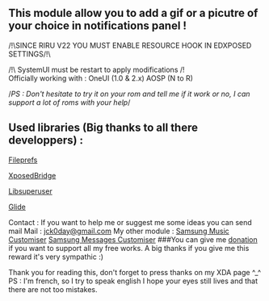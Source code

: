 ## **This module allow you to add a gif or a picutre of your choice in notifications panel !**
/!\SINCE RIRU V22 YOU MUST ENABLE RESOURCE HOOK IN EDXPOSED SETTINGS/!\

/!\ SystemUI must be restart to apply modifications /!\
Officially working with :
OneUI (1.0 & 2.x)
AOSP (N to R)

/*PS : Don't hesitate to try it on your rom and tell me if it work or no, I can support a lot of roms with your help*/

## Used libraries (Big thanks to all there developpers) :
[Fileprefs](https://github.com/chengxuncc/fileprefs)

[XposedBridge](https://github.com/rovo89/XposedBridge)

[Libsuperuser](https://github.com/Chainfire/libsuperuser)

[Glide](https://github.com/bumptech/glide)

Contact :
If you want to help me or suggest me some ideas you can send mail
Mail : jck0day@gmail.com
My other module :
[Samsung Music Customiser](https://forum.xda-developers.com/t/xposed-lsposed-samsung-music-customiser-change-app-colors.4076893/)
[Samsung Messages Customiser](https://forum.xda-developers.com/t/xposed-lsposed-samsung-messages-customiser-change-app-colors.4104635/)
###You can give me [donation](https://www.paypal.com/cgi-bin/webscr?cmd=_s-xclick&hosted_button_id=A3YW496LXQZ5A&source=url) if you want to support all my free works. A big thanks if you give me this reward it's very sympathic :)

Thank you for reading this, don't forget to press thanks on my XDA page ^_^
PS : I'm french, so I try to speak english I hope your eyes still lives and that there are not too mistakes.
